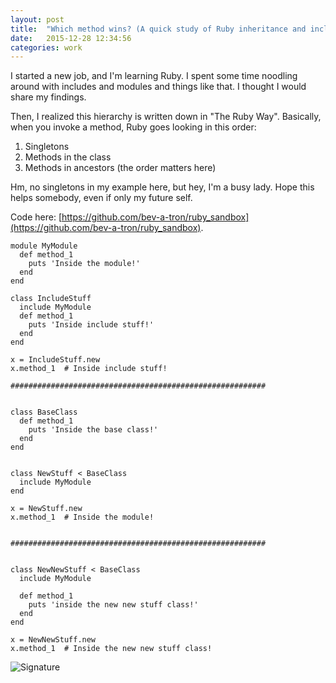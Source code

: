 ```yaml
---
layout: post
title:  "Which method wins? (A quick study of Ruby inheritance and include)"
date:   2015-12-28 12:34:56
categories: work
---
```


I started a new job, and I'm learning Ruby.  I spent some time noodling around with includes and modules and things like that.  I thought I would share my findings.

Then, I realized this hierarchy is written down in "The Ruby Way".  Basically, when you invoke a method, Ruby goes looking in this order:

1. Singletons
2. Methods in the class 
3. Methods in ancestors (the order matters here)

Hm, no singletons in my example here, but hey, I'm a busy lady.  Hope this helps somebody, even if only my future self.

Code here: [https://github.com/bev-a-tron/ruby_sandbox](https://github.com/bev-a-tron/ruby_sandbox).

~~~~~~~~
module MyModule
  def method_1
    puts 'Inside the module!'
  end
end

class IncludeStuff
  include MyModule
  def method_1
    puts 'Inside include stuff!'
  end
end

x = IncludeStuff.new
x.method_1  # Inside include stuff!

#########################################################


class BaseClass
  def method_1
    puts 'Inside the base class!'
  end
end


class NewStuff < BaseClass
  include MyModule
end

x = NewStuff.new
x.method_1  # Inside the module!


#########################################################


class NewNewStuff < BaseClass
  include MyModule

  def method_1
    puts 'inside the new new stuff class!'
  end
end

x = NewNewStuff.new
x.method_1  # Inside the new new stuff class!

~~~~~~~~

![Signature]({{site.url}}/assets/clear_whale.png)
